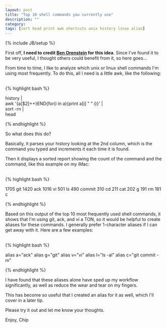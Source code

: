 ```yaml
---
layout: post
title: "Top 10 shell commands you currently use"
description: ""
category: 
tags: [sort head print awk shortcuts unix history linux alias]
---
```

{% include JB/setup %}

First off, **I need to credit [Ben Orenstein](https://twitter.com/r00k) for
this idea**.  Since I've found it to be very useful, I thought others could
benefit from it, so here goes...

From time to time, I like to analyze which unix or linux shell commands I'm
using most frequently.  To do this, all I need is a little awk, like the
following:

<br>
{% highlight bash %}

history | \
awk '{a[$2]++}END{for(i in a){print a[i] " " i}}' | \
sort -rn | \
head

{% endhighlight %}

So what does this do?  

Basically, it parses your history looking at the 2nd column, which is the
command you typed and increments it each time it is found.

Then it displays a sorted report showing the count of the command and the
command, like this example on my iMac:

<br>
{% highlight bash %}

1705 git
1420 ack
1016 vi
501 ls
490 commit
310 cd
211 cat
202 g
191 rm
181 c

{% endhighlight %}

Based on this output of the top 10 most frequently used shell commands, it
shows that I'm using git, ack, and vi a TON, so it would be helpful to create
aliases for these commands.  I generally prefer 1-character aliases if I can
get away with it.  Here are a few examples:

<br>
{% highlight bash %}

alias a="ack"
alias g="git"
alias v="vi"
alias l="ls -al"
alias c="git commit -m"

{% endhighlight %}

I have found that these aliases alone have sped up my workflow significantly,
as well as reduce the wear and tear on my fingers.

This has become so useful that I created an alias for it as well, which I'll
cover in a later tip.

Please try it out and let me know your thoughts.

Enjoy, Chip
